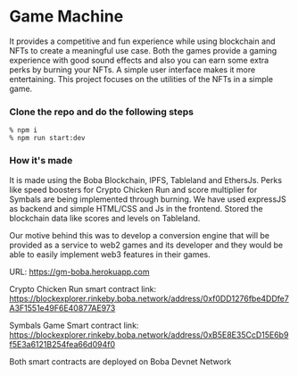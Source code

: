 # Game Machine
It provides a competitive and fun experience while using blockchain and NFTs to create a meaningful use case. Both the games provide a gaming experience with good sound effects and also you can earn some extra perks by burning your NFTs. A simple user interface makes it more entertaining. This project focuses on the utilities of the NFTs in a simple game. 
### Clone the repo and do the following steps

```
% npm i
% npm run start:dev
```

### How it's made
It is made using the Boba Blockchain, IPFS, Tableland and EthersJs. Perks like speed boosters for Crypto Chicken Run and score multiplier for Symbals are being implemented through burning. We have used expressJS as backend and simple HTML/CSS and Js in the frontend. Stored the blockchain data like scores and levels on Tableland.

Our motive behind this was to develop a conversion engine that will be provided as a service to web2 games and its developer and they would be able to easily implement web3 features in their games. 

URL: https://gm-boba.herokuapp.com

Crypto Chicken Run smart contract link: https://blockexplorer.rinkeby.boba.network/address/0xf0DD1276fbe4DDfe7A3F1551e49F6E40877AE973 

Symbals Game Smart contract link: https://blockexplorer.rinkeby.boba.network/address/0xB5E8E35CcD15E6b9f5E3a6121B254fea66d094f0

Both smart contracts are deployed on Boba Devnet Network